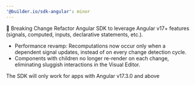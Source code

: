 ```yaml
---
'@builder.io/sdk-angular': minor
---
```


🚨 Breaking Change
Refactor Angular SDK to leverage Angular v17+ features (signals, computed, inputs, declarative statements, etc.).

- Performance revamp: Recomputations now occur only when a dependent signal updates, instead of on every change detection cycle.
- Components with children no longer re-render on each change, eliminating sluggish interactions in the Visual Editor.

The SDK will only work for apps with Angular v17.3.0 and above
